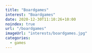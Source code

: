 ```yaml
---
title: "Boardgames"
interest: "Boardgames"
date: 2020-12-30T11:10:26+10:00
noindex: true
url: "/boardgames"
imageUrl: "interests/boardgames.jpg"
categories:
  - games
---
```

